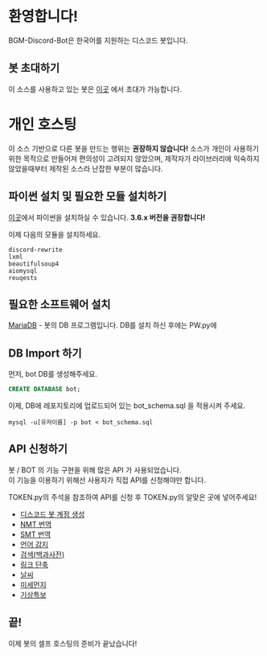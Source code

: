 # 환영합니다!
BGM-Discord-Bot은 한국어를 지원하는 디스코드 봇입니다.


## 봇 초대하기
이 소스를 사용하고 있는 봇은 [이곳](https://discordapp.com/oauth2/authorize?client_id=351733476141170688&scope=bot&permissions=2146958847) 에서 초대가 가능합니다. 


# 개인 호스팅
이 소스 기반으로 다른 봇을 만드는 행위는 **권장하지 않습니다!**
소스가 개인이 사용하기 위한 목적으로 만들어져 편의성이 고려되지 않았으며, 제작자가 라이브러리에 익숙하지 않았을때부터 제작된 소스라 난잡한 부분이 많습니다.

## 파이썬 설치 및 필요한 모듈 설치하기
[이곳](https://www.python.org/downloads/)에서 파이썬을 설치하실 수 있습니다.
**__3.6.x__ 버전을 권장합니다!**

이제 다음의 모듈을 설치하세요.
```
discord-rewrite
lxml
beautifulsoup4
aiomysql
reuqests
```

## 필요한 소프트웨어 설치
[MariaDB](https://downloads.mariadb.org/) - 봇의 DB 프로그램입니다.
DB를 설치 하신 후에는 PW.py에 


## DB Import 하기
먼저, bot DB를 생성해주세요.
```sql
CREATE DATABASE bot;
```
이제, DB에 레포지토리에 업로드되어 있는 bot_schema.sql 을 적용시켜 주세요.

```
mysql -u[유저이름] -p bot < bot_schema.sql
```

## API 신청하기
봇 / BOT 의 기능 구현을 위해 많은 API 가 사용되었습니다.<br>
이 기능을 이용하기 위해선 사용자가 직접 API를 신청해야만 합니다.

TOKEN.py의 주석을 참조하여 API를 신청 후 TOKEN.py의 알맞은 곳에 넣어주세요!

- [디스코드 봇 계정 생성](https://discordapp.com/developers/applications/)
- [NMT 번역](https://developers.naver.com/docs/papago/papago-nmt-overview.md)
- [SMT 번역](https://developers.naver.com/docs/papago/papago-smt-overview.md)
- [언어 감지](https://developers.naver.com/docs/papago/papago-detectlangs-overview.md)
- [검색(백과사전)](https://developers.naver.com/docs/search/encyclopedia/)
- [링크 단축](https://developers.naver.com/docs/utils/shortenurl/)
- [날씨](https://openweathermap.org/api)
- [미세먼지](https://www.data.go.kr/dataset/15000581/openapi.do)
- [기상특보](https://www.data.go.kr/dataset/15000415/openapi.do)

## 끝!
이제 봇의 셀프 호스팅의 준비가 끝났습니다!